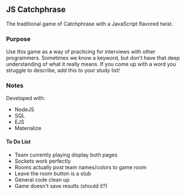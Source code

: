 ## JS Catchphrase

The traditional game of Catchphrase with a JavaScript flavored twist.

### Purpose

Use this game as a way of practicing for interviews with other programmers. Sometimes we know a keyword, but don't have that deep understanding of what it really means. If you come up with a word you struggle to describe, add this to your study list!

### Notes

Developed with:
* NodeJS
* SQL
* EJS
* Materialize

#### To Do List

* Team currently playing display both pages
* Sockets work perfectly
* Rooms actually post team names/colors to game room
* Leave the room button is a stub
* General code clean up
* Game doesn't save results (should it?)
